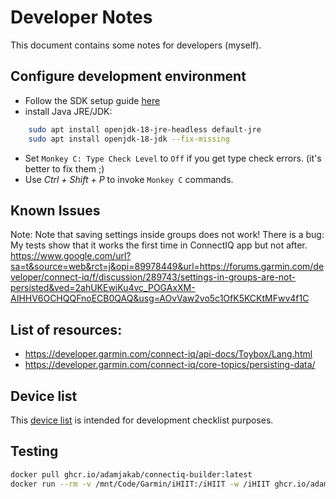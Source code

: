 # Developer Notes

This document contains some notes for developers (myself).

## Configure development environment

- Follow the SDK setup guide [here](https://developer.garmin.com/connect-iq/sdk/)
- install Java JRE/JDK:

```bash
    sudo apt install openjdk-18-jre-headless default-jre
    sudo apt install openjdk-18-jdk --fix-missing
```

- Set `Monkey C: Type Check Level` to `Off` if you get type check errors. (it's better to fix them ;)
- Use _Ctrl + Shift + P_ to invoke `Monkey C` commands.

## Known Issues

Note: Note that saving settings inside groups does not work! There is a bug:
My tests show that it works the first time in ConnectIQ app but not after.
https://www.google.com/url?sa=t&source=web&rct=j&opi=89978449&url=https://forums.garmin.com/developer/connect-iq/f/discussion/289743/settings-in-groups-are-not-persisted&ved=2ahUKEwiKu4vc_POGAxXM-AIHHV6OCHQQFnoECB0QAQ&usg=AOvVaw2vo5c1OfK5KCKtMFwv4f1C

## List of resources:

- https://developer.garmin.com/connect-iq/api-docs/Toybox/Lang.html
- https://developer.garmin.com/connect-iq/core-topics/persisting-data/

## Device list

This [device list](./docs/devices.md) is intended for development checklist purposes.

## Testing

```bash
docker pull ghcr.io/adamjakab/connectiq-builder:latest
docker run --rm -v /mnt/Code/Garmin/iHIIT:/iHIIT -w /iHIIT ghcr.io/adamjakab/connectiq-builder:latest /scripts/test.sh --type-check-level=2
```

